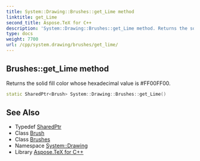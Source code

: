 ```yaml
---
title: System::Drawing::Brushes::get_Lime method
linktitle: get_Lime
second_title: Aspose.TeX for C++
description: 'System::Drawing::Brushes::get_Lime method. Returns the solid fill color whose hexadecimal value is #FF00FF00 in C++.'
type: docs
weight: 7700
url: /cpp/system.drawing/brushes/get_lime/
---
```

## Brushes::get_Lime method


Returns the solid fill color whose hexadecimal value is #FF00FF00.

```cpp
static SharedPtr<Brush> System::Drawing::Brushes::get_Lime()
```

## See Also

* Typedef [SharedPtr](../../../system/sharedptr/)
* Class [Brush](../../brush/)
* Class [Brushes](../)
* Namespace [System::Drawing](../../)
* Library [Aspose.TeX for C++](../../../)
